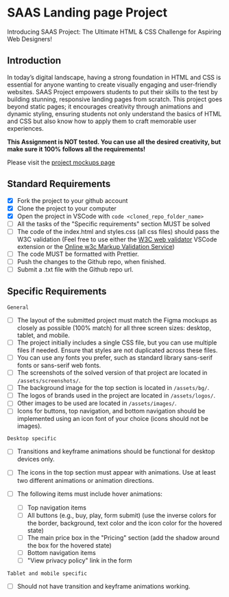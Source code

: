# SAAS Landing page Project

Introducing SAAS Project: The Ultimate HTML & CSS Challenge for Aspiring Web Designers!

## Introduction

In today’s digital landscape, having a strong foundation in HTML and CSS is essential for anyone wanting to create visually engaging and user-friendly websites. SAAS Project empowers students to put their skills to the test by building stunning, responsive landing pages from scratch. This project goes beyond static pages; it encourages creativity through animations and dynamic styling, ensuring students not only understand the basics of HTML and CSS but also know how to apply them to craft memorable user experiences.

**This Assignment is NOT tested. You can use all the desired creativity, but make sure it 100% follows all the requirements!**

Please visit the [project mockups page](https://www.figma.com/design/Ou3rfktmwkXShiSi9c1rKZ/SAAS-Landing-Page?node-id=0-1&m=dev&t=fWkuFirYcZYC8hhZ-1)

## Standard Requirements

-   [x] Fork the project to your github account
-   [x] Clone the project to your computer
-   [x] Open the project in VSCode with `code <cloned_repo_folder_name>`
-   [ ] All the tasks of the "Specific requirements" section MUST be solved
-   [ ] The code of the index.html and styles.css (all css files) should pass the W3C validation (Feel free to use either the [W3C web validator](https://marketplace.visualstudio.com/items?itemName=CelianRiboulet.webvalidator) VSCode extension or the [Online w3c Markup Validation Service](https://validator.w3.org/#validate_by_input))
-   [ ] The code MUST be formatted with Prettier.
-   [ ] Push the changes to the Github repo, when finished.
-   [ ] Submit a .txt file with the Github repo url.

## Specific Requirements

`General`

-   [ ] The layout of the submitted project must match the Figma mockups as closely as possible (100% match) for all three screen sizes: desktop, tablet, and mobile.
-   [ ] The project initially includes a single CSS file, but you can use multiple files if needed. Ensure that styles are not duplicated across these files.
-   [ ] You can use any fonts you prefer, such as standard library sans-serif fonts or sans-serif web fonts.
-   [ ] The screenshots of the solved version of that project are located in `/assets/screenshots/`.
-   [ ] The background image for the top section is located in `/assets/bg/`.
-   [ ] The logos of brands used in the project are located in `/assets/logos/`.
-   [ ] Other images to be used are located in `/assets/images/`.
-   [ ] Icons for buttons, top navigation, and bottom navigation should be implemented using an icon font of your choice (icons should not be images).

`Desktop specific`

-   [ ] Transitions and keyframe animations should be functional for desktop devices only.
-   [ ] The icons in the top section must appear with animations. Use at least two different animations or animation directions.
-   [ ] The following items must include hover animations:

    -   [ ] Top navigation items
    -   [ ] All buttons (e.g., buy, play, form submit) (use the inverse colors for the border, background, text color and the icon color for the hovered state)
    -   [ ] The main price box in the "Pricing" section (add the shadow around the box for the hovered state)
    -   [ ] Bottom navigation items
    -   [ ] "View privacy policy" link in the form

`Tablet and mobile specific`

-   [ ] Should not have transition and keyframe animations working.

